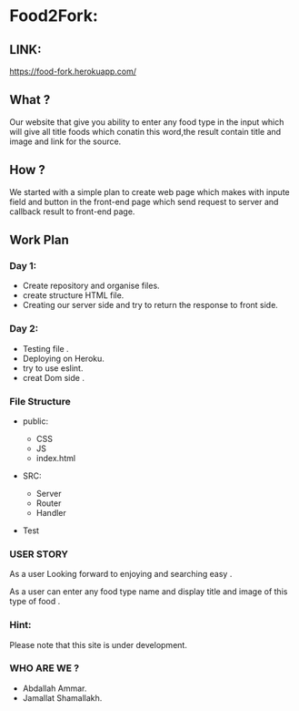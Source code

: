 # Food2Fork:

 ## LINK:
https://food-fork.herokuapp.com/

## What ?

Our website that give you ability to enter any food type in the input which will give all title foods which conatin this word,the result contain title and image and link for the source.

## How ?
We started with a simple plan to create web page which makes with inpute field and button in the front-end page which send request to server and callback result to front-end page.

## Work Plan
### Day 1:

* Create repository and organise files.
* create structure HTML file.
* Creating our server side  and try to return the response to front side.

### Day 2:

* Testing file .
* Deploying on Heroku.
* try to use eslint.
* creat Dom side .

### File Structure
* public:
  * CSS
   * JS
  * index.html
* SRC:

  * Server
  * Router
  * Handler
* Test


### USER STORY
As a user Looking forward to enjoying and searching easy .

As a user can enter any food type  name and display title and image of this type of food  .

### Hint:
Please note that this site is under development.

### WHO ARE WE ?
* Abdallah Ammar.
* Jamallat Shamallakh.

